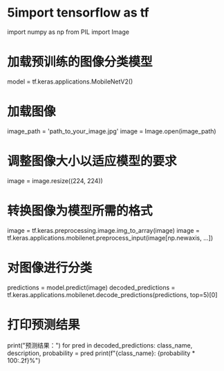 # 5import tensorflow as tf
import numpy as np
from PIL import Image

# 加载预训练的图像分类模型
model = tf.keras.applications.MobileNetV2()

# 加载图像
image_path = 'path_to_your_image.jpg'
image = Image.open(image_path)

# 调整图像大小以适应模型的要求
image = image.resize((224, 224))

# 转换图像为模型所需的格式
image = tf.keras.preprocessing.image.img_to_array(image)
image = tf.keras.applications.mobilenet.preprocess_input(image[np.newaxis, ...])

# 对图像进行分类
predictions = model.predict(image)
decoded_predictions = tf.keras.applications.mobilenet.decode_predictions(predictions, top=5)[0]

# 打印预测结果
print("预测结果：")
for pred in decoded_predictions:
    class_name, description, probability = pred
    print(f"{class_name}: {probability * 100:.2f}%")
